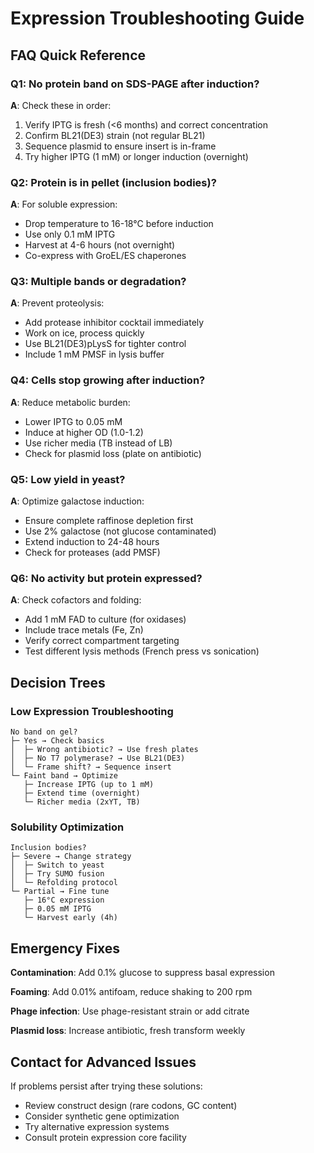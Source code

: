 # Expression Troubleshooting Guide

## FAQ Quick Reference

### Q1: No protein band on SDS-PAGE after induction?

**A**: Check these in order:
1. Verify IPTG is fresh (<6 months) and correct concentration
2. Confirm BL21(DE3) strain (not regular BL21)
3. Sequence plasmid to ensure insert is in-frame
4. Try higher IPTG (1 mM) or longer induction (overnight)

### Q2: Protein is in pellet (inclusion bodies)?

**A**: For soluble expression:
- Drop temperature to 16-18°C before induction
- Use only 0.1 mM IPTG
- Harvest at 4-6 hours (not overnight)
- Co-express with GroEL/ES chaperones

### Q3: Multiple bands or degradation?

**A**: Prevent proteolysis:
- Add protease inhibitor cocktail immediately
- Work on ice, process quickly
- Use BL21(DE3)pLysS for tighter control
- Include 1 mM PMSF in lysis buffer

### Q4: Cells stop growing after induction?

**A**: Reduce metabolic burden:
- Lower IPTG to 0.05 mM
- Induce at higher OD (1.0-1.2)
- Use richer media (TB instead of LB)
- Check for plasmid loss (plate on antibiotic)

### Q5: Low yield in yeast?

**A**: Optimize galactose induction:
- Ensure complete raffinose depletion first
- Use 2% galactose (not glucose contaminated)
- Extend induction to 24-48 hours
- Check for proteases (add PMSF)

### Q6: No activity but protein expressed?

**A**: Check cofactors and folding:
- Add 1 mM FAD to culture (for oxidases)
- Include trace metals (Fe, Zn)
- Verify correct compartment targeting
- Test different lysis methods (French press vs sonication)

## Decision Trees

### Low Expression Troubleshooting
```
No band on gel?
├─ Yes → Check basics
│  ├─ Wrong antibiotic? → Use fresh plates
│  ├─ No T7 polymerase? → Use BL21(DE3)
│  └─ Frame shift? → Sequence insert
└─ Faint band → Optimize
   ├─ Increase IPTG (up to 1 mM)
   ├─ Extend time (overnight)
   └─ Richer media (2xYT, TB)
```

### Solubility Optimization
```
Inclusion bodies?
├─ Severe → Change strategy
│  ├─ Switch to yeast
│  ├─ Try SUMO fusion
│  └─ Refolding protocol
└─ Partial → Fine tune
   ├─ 16°C expression
   ├─ 0.05 mM IPTG
   └─ Harvest early (4h)
```

## Emergency Fixes

**Contamination**: Add 0.1% glucose to suppress basal expression

**Foaming**: Add 0.01% antifoam, reduce shaking to 200 rpm

**Phage infection**: Use phage-resistant strain or add citrate

**Plasmid loss**: Increase antibiotic, fresh transform weekly

## Contact for Advanced Issues

If problems persist after trying these solutions:
- Review construct design (rare codons, GC content)
- Consider synthetic gene optimization
- Try alternative expression systems
- Consult protein expression core facility